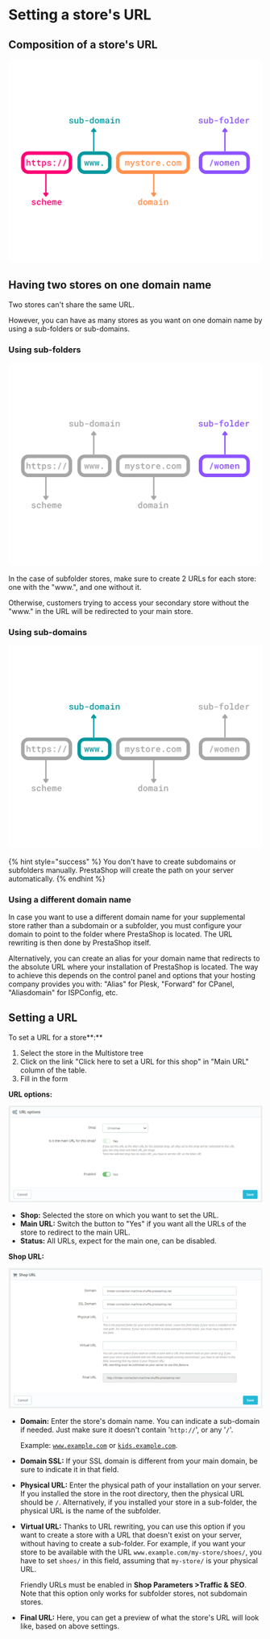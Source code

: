 # Setting a store's URL

## Composition of a store's URL

![](<../../../.gitbook/assets/httpswww.mystore.comwomen (1).png>)

## Having two stores on one domain name

Two stores can't share the same URL.&#x20;

However, you can have as many stores as you want on one domain name by using a sub-folders or sub-domains.

### **Using sub-folders**

![](<../../../.gitbook/assets/httpswww.mystore.comwomen (4).png>)

In the case of subfolder stores, make sure to create 2 URLs for each store: one with the "www.", and one without it.​

Otherwise, customers trying to access your secondary store without the "www." in the URL will be redirected to your main store.

### &#x20;**Using sub-domains**

![](<../../../.gitbook/assets/httpswww.mystore.comwomen (5) (2).png>)

{% hint style="success" %}
You don't have to create subdomains or subfolders manually. PrestaShop will create the path on your server automatically.
{% endhint %}

### Using a different domain name

In case you want to use a different domain name for your supplemental store rather than a subdomain or a subfolder, you must configure your domain to point to the folder where PrestaShop is located. The URL rewriting is then done by PrestaShop itself.

Alternatively, you can create an alias for your domain name that redirects to the absolute URL where your installation of PrestaShop is located. The way to achieve this depends on the control panel and options that your hosting company provides you with: "Alias" for Plesk, "Forward" for CPanel, "Aliasdomain" for ISPConfig, etc.

## Setting a URL&#x20;

To set a URL for a store**:**

1. Select the store in the Multistore tree
2. Click on the link "Click here to set a URL for this shop" in "Main URL" column of the table.
3. Fill in the form&#x20;

**URL options:**

![](<../../../.gitbook/assets/image (53).png>)

* **Shop:** Selected the store on which you want to set the URL.
* **Main URL:** Switch the button to "Yes" if you want all the URLs of the store to redirect to the main URL.
* **Status:** All URLs, expect for the main one, can be disabled.

**Shop URL:**

![](<../../../.gitbook/assets/image (52).png>)

*   **Domain:** Enter the store's domain name. You can indicate a sub-domain if needed. Just make sure it doesn't contain '`http://`', or any '`/`'.&#x20;

    Example: [`www.example.com`](http://www.example.com) or [`kids.example.com`](http://kids.example.com).
* **Domain SSL:** If your SSL domain is different from your main domain, be sure to indicate it in that field.
* **Physical URL:** Enter the physical path of your installation on your server. If you installed the store in the root directory, then the physical URL should be `/`. Alternatively, if you installed your store in a sub-folder, the physical URL is the name of the subfolder.
*   **Virtual URL:** Thanks to URL rewriting, you can use this option if you want to create a store with a URL that doesn't exist on your server, without having to create a sub-folder. For example, if you want your store to be available with the URL `www.example.com/my-store/shoes/`, you have to set `shoes/` in this field, assuming that `my-store/` is your physical URL.&#x20;

    Friendly URLs must be enabled in **Shop Parameters >Traffic & SEO**. Note that this option only works for subfolder stores, not subdomain stores.&#x20;
* **Final URL:** Here, you can get a preview of what the store's URL will look like, based on above settings.&#x20;

